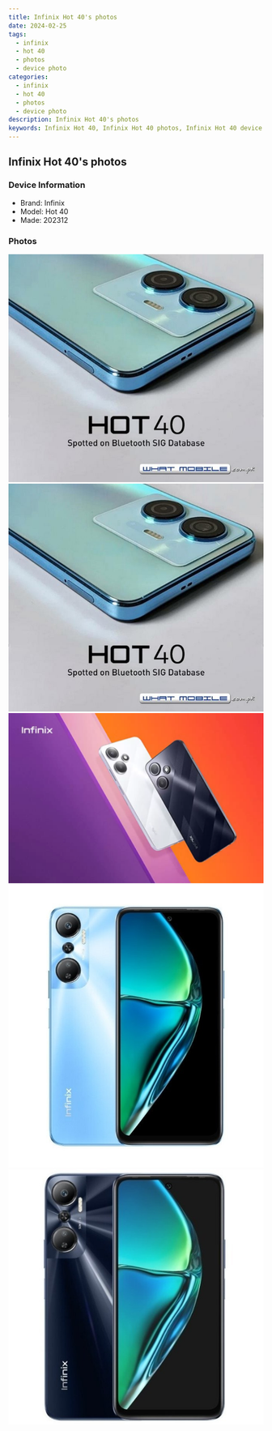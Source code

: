 ```yaml
---
title: Infinix Hot 40's photos
date: 2024-02-25
tags: 
  - infinix
  - hot 40
  - photos
  - device photo
categories: 
  - infinix
  - hot 40
  - photos
  - device photo
description: Infinix Hot 40's photos
keywords: Infinix Hot 40, Infinix Hot 40 photos, Infinix Hot 40 device photo
---
```


## Infinix Hot 40's photos

### Device Information

- Brand: Infinix
- Model: Hot 40
- Made: 202312

### Photos

![/images/best-assets/devices/infinix/infinix-hot-40/1.jpg](/images/best-assets/devices/infinix/infinix-hot-40/1.jpg)
![/images/best-assets/devices/infinix/infinix-hot-40/2.jpg](/images/best-assets/devices/infinix/infinix-hot-40/2.jpg)
![/images/best-assets/devices/infinix/infinix-hot-40/3.jpg](/images/best-assets/devices/infinix/infinix-hot-40/3.jpg)
![/images/best-assets/devices/infinix/infinix-hot-40/4.jpg](/images/best-assets/devices/infinix/infinix-hot-40/4.jpg)
![/images/best-assets/devices/infinix/infinix-hot-40/5.jpg](/images/best-assets/devices/infinix/infinix-hot-40/5.jpg)

